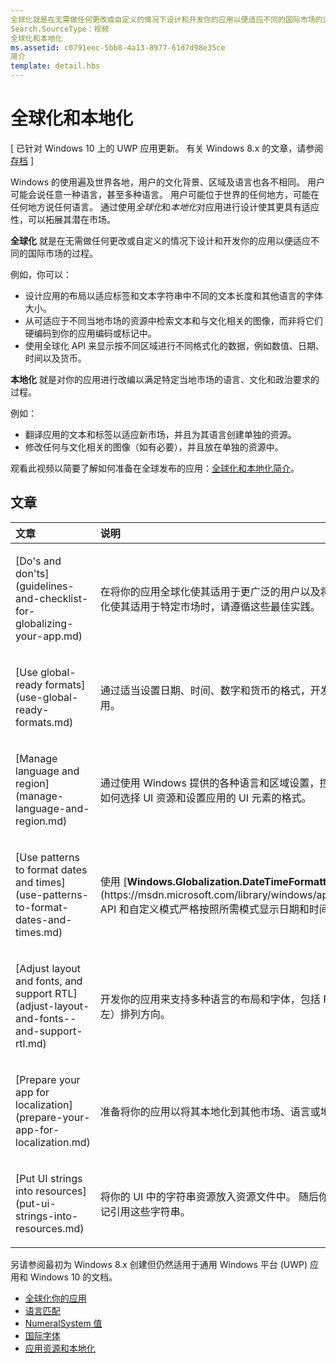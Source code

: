 ```yaml
---
全球化就是在无需做任何更改或自定义的情况下设计和开发你的应用以便适应不同的国际市场的过程。
Search.SourceType：视频
全球化和本地化
ms.assetid: c0791eec-5bb8-4a13-8977-61d7d98e35ce
简介
template: detail.hbs
---
```


# 全球化和本地化


\[ 已针对 Windows 10 上的 UWP 应用更新。 有关 Windows 8.x 的文章，请参阅[存档](http://go.microsoft.com/fwlink/p/?linkid=619132) \]

Windows 的使用遍及世界各地，用户的文化背景、区域及语言也各不相同。 用户可能会说任意一种语言，甚至多种语言。 用户可能位于世界的任何地方，可能在任何地方说任何语言。 通过使用*全球化*和*本地化*对应用进行设计使其更具有适应性，可以拓展其潜在市场。

**全球化** 就是在无需做任何更改或自定义的情况下设计和开发你的应用以便适应不同的国际市场的过程。

例如，你可以：

-   设计应用的布局以适应标签和文本字符串中不同的文本长度和其他语言的字体大小。
-   从可适应于不同当地市场的资源中检索文本和与文化相关的图像，而非将它们硬编码到你的应用编码或标记中。
-   使用全球化 API 来显示按不同区域进行不同格式化的数据，例如数值、日期、时间以及货币。

**本地化** 就是对你的应用进行改编以满足特定当地市场的语言、文化和政治要求的过程。

例如：

-   翻译应用的文本和标签以适应新市场，并且为其语言创建单独的资源。
-   修改任何与文化相关的图像（如有必要），并且放在单独的资源中。

观看此视频以简要了解如何准备在全球发布的应用：[全球化和本地化简介](https://channel9.msdn.com/Blogs/One-Dev-Minute/Introduction-to-globalization-and-localization)。

## 文章
<table>
<colgroup>
<col width="50%" />
<col width="50%" />
</colgroup>
<thead>
<tr class="header">
<th align="left">文章</th>
<th align="left">说明</th>
</tr>
</thead>
<tbody>
<tr class="odd">
<td align="left"><p>[Do's and don'ts](guidelines-and-checklist-for-globalizing-your-app.md)</p></td>
<td align="left"><p>在将你的应用全球化使其适用于更广泛的用户以及将你的应用本地化使其适用于特定市场时，请遵循这些最佳实践。</p></td>
</tr>
<tr class="odd">
<td align="left"><p>[Use global-ready formats](use-global-ready-formats.md)</p></td>
<td align="left"><p>通过适当设置日期、时间、数字和货币的格式，开发全球通用的应用。</p></td>
</tr>
<tr class="even">
<td align="left"><p>[Manage language and region](manage-language-and-region.md)</p></td>
<td align="left"><p>通过使用 Windows 提供的各种语言和区域设置，控制 Windows 如何选择 UI 资源和设置应用的 UI 元素的格式。</p></td>
</tr>
<tr class="odd">
<td align="left"><p>[Use patterns to format dates and times](use-patterns-to-format-dates-and-times.md)</p></td>
<td align="left"><p>使用 [<strong>Windows.Globalization.DateTimeFormatting</strong>](https://msdn.microsoft.com/library/windows/apps/br206859) API 和自定义模式严格按照所需模式显示日期和时间。</p></td>
</tr>
<tr class="even">
<td align="left"><p>[Adjust layout and fonts, and support RTL](adjust-layout-and-fonts--and-support-rtl.md)</p></td>
<td align="left"><p>开发你的应用来支持多种语言的布局和字体，包括 RTL（从右到左）排列方向。</p></td>
</tr>
<tr class="odd">
<td align="left"><p>[Prepare your app for localization](prepare-your-app-for-localization.md)</p></td>
<td align="left"><p>准备将你的应用以将其本地化到其他市场、语言或地区。</p></td>
</tr>
<tr class="even">
<td align="left"><p>[Put UI strings into resources](put-ui-strings-into-resources.md)</p></td>
<td align="left"><p>将你的 UI 中的字符串资源放入资源文件中。 随后你可从代码或标记引用这些字符串。</p></td>
</tr>
</tbody>
</table>

 

另请参阅最初为 Windows 8.x 创建但仍然适用于通用 Windows 平台 (UWP) 应用和 Windows 10 的文档。

-   [全球化你的应用](https://msdn.microsoft.com/library/windows/apps/xaml/hh965328)
-   [语言匹配](https://msdn.microsoft.com/library/windows/apps/xaml/jj673578.aspx)
-   [NumeralSystem 值](https://msdn.microsoft.com/library/windows/apps/xaml/jj236471.aspx)
-   [国际字体](https://msdn.microsoft.com/library/windows/apps/xaml/dn263115.aspx)
-   [应用资源和本地化](https://msdn.microsoft.com/library/windows/apps/xaml/hh710212.aspx)

 

 





<!--HONumber=Mar16_HO1-->


